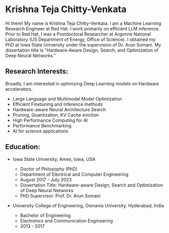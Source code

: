 # Krishna Teja Chitty-Venkata

Hi there! My name is Krishna Teja Chitty-Venkata. I am a Machine Learning Research Engineer at Red Hat. I work primarily on efficient LLM inference. Prior to Red Hat, I was a Postdoctoral Researcher at Argonne National Laboratory (US Department of Energy, Office of Science). I obtained my PhD at Iowa State University under the supervision of Dr. Arun Somani. My dissertation title is "Hardware-Aware Design, Search, and Optimization of Deep Neural Networks."



## Research Interests:
Broadly, I am interested in optimizing Deep Learning models on Hardware accelerators.

- Large Language and Multimodal Model Optimization
- Efficient Finetuning and Inference methods  
- Hardware-aware Neural Architecture Search
- Pruning, Quantization, KV Cache eviction
- High Performance Computing for AI
- Performance Benchmarking
- AI for science applications


## Education:
- Iowa State University, Ames, Iowa, USA
    - Doctor of Philosophy (PhD)
    - Department of Electrical and Computer Engineering
    - August 2017 - July 2023
    - Dissertation Title: Hardware-aware Design, Search and Optimization of Deep Neural Networks
    - PhD Supervisor: Prof. Dr. Arun Somani

- University College of Engineering, Osmania University, Hyderabad, India
    - Bachelor of Engineering
    - Electronics and Communication Engineering
    - 2013 - 2017

<!--
**krishnateja95/krishnateja95** is a ✨ _special_ ✨ repository because its `README.md` (this file) appears on your GitHub profile.

Here are some ideas to get you started:

- 🔭 I’m currently working on ...
- 🌱 I’m currently learning ...
- 👯 I’m looking to collaborate on ...
- 🤔 I’m looking for help with ...
- 💬 Ask me about ...
- 📫 How to reach me: ...
- 😄 Pronouns: ...
- ⚡ Fun fact: ...
-->

